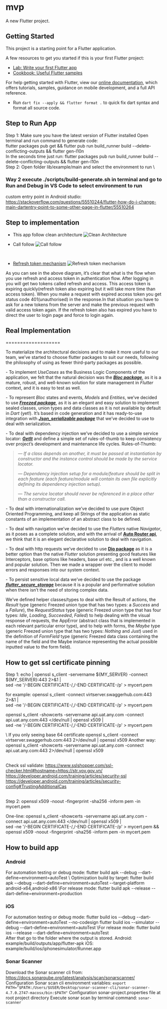 # mvp

A new Flutter project.

## Getting Started

This project is a starting point for a Flutter application.

A few resources to get you started if this is your first Flutter project:

- [Lab: Write your first Flutter app](https://flutter.dev/docs/get-started/codelab)
- [Cookbook: Useful Flutter samples](https://flutter.dev/docs/cookbook)

For help getting started with Flutter, view our
[online documentation](https://flutter.dev/docs), which offers tutorials,
samples, guidance on mobile development, and a full API reference.

- Run `dart fix --apply && flutter format .` to quick fix dart syntax and format all source code.

## Step to Run App

Step 1: Make sure you have the latest version of Flutter installed
Open terminal and run command to generate code:
\
flutter packages pub get && flutter pub run build_runner build --delete-conflicting-outputs && flutter gen-l10n
\
In the seconds time just run:
flutter packages pub run build_runner build --delete-conflicting-outputs && flutter gen-l10n
\
Step 2: Open folder lib/example/main and select the environment to run
\

### Way 2 execute ./scripts/build-generate.sh in terminal and go to Run and Debug in VS Code to select environment to run

custom entry point in Android studio: <https://stackoverflow.com/questions/55510244/flutter-how-do-i-change-main-dartentry-point-to-some-other-page-in-flutter/55510264>

## Step to implementation

- This app follow clean architecture
![Clean Architecture](https://blog.cleancoder.com/uncle-bob/images/2012-08-13-the-clean-architecture/CleanArchitecture.jpg)

- Call follow
![Call follow](https://miro.medium.com/max/1112/0*zZzajnC5VvfKiZi0.png)

&nbsp;
&nbsp;

- [Refresh token mechanism](https://krishanmadushankadev.medium.com/how-to-handle-401-unauthorised-with-dio-interceptor-flutter-60398a914406)
![Refresh token mechanism](https://is.docs.wso2.com/en/5.9.0/assets/img/using-wso2-identity-server/oauth-refresh-token-diagram.png)

As you can see in the above diagram, it’s clear that what is the flow when you use refresh and access token in authentication flow. After logging in you will get two tokens called refresh and access. This access token is expiring quickly(refresh token also expiring but it will take more time than access token). When you make a request with expired access token you get status code 401(unauthorised) in the response.In that situation you have to ask for a new tokens from the server and make the previous request with valid access token again. If the refresh token also has expired you have to direct the user to login page and force to login again.

## Real Implementation

===================

To materialize the architectural decisions and to make it more useful to our team, we’ve started to choose flutter packages to suit our needs, following the philosophy of using as fewer third-party packages as possible.

\- To implement _UseCases_ as the Business Logic Components of the application, we felt that the natural decision was the [**_Bloc package_**](https://pub.dev/packages/flutter_bloc), as it is a mature, robust, and well-known solution for state management in _Flutter_ context, and it is easy to test as well.

\- To represent _Bloc_ states and events, _Models_ and _Entities_, we’ve decided to use [**_Freezed package_**](https://pub.dev/packages/freezed), as it is an elegant and easy solution to implement sealed classes, union types and data classes as it is not available by default in _Dart_ (yet!). It’s based in code generation and it has ready-to-use integration with [**_Json\_serializable package_**](https://pub.dev/packages/json_serializable) that we’ve decided to use to deal with serialization.

\- To deal with dependency injection we’ve decided to use a simple service locator: [**_GetIt_**](https://pub.dev/packages/get_it) and define a simple set of rules-of-thumb to keep consistency over project’s development and maintenance life cycles. Rules-of-Thumb:

> _— If a class depends on another, it must be passed at instantiation by constructor and the instance control should be made by the service locator._
>
> _— Dependency injection setup for a module/feature should be split in each feature (each feature/module will contain its own file explicitly defining its dependency injection setup)._
>
> _— The service locator should never be referenced in a place other than a constructor call._

\- To deal with internationalization we’ve decided to use pure Object Oriented Programming, and keep all Strings of the application as static constants of an implementation of an abstract class to be defined.

\- To deal with navigation we’ve decided to use the _Flutters_ native _Navigator_, as it poses as a complete solution, and with the arrival of [**Auto Router api**](https://pub.dev/packages/auto_route), we think that it is an elegant declarative solution to deal with navigation.

\- To deal with http requests we’ve decided to use [**Dio package**](https://pub.dev/packages/dio) as it is a better option than the native _Flutter_ solution presenting good features like Interceptors, base options like headers, base url etc., and is a well known and popular solution. Then we made a wrapper over the client to model errors and responses into our system context.

\- To persist sensitive local data we’ve decided to use the package [**_flutter\_secure\_storage_**](https://pub.dev/packages/flutter_secure_storage) because it is a popular and performative solution when there isn’t the need of storing complex data.

We’ve defined helper classes/types to deal with the Result of actions, the _Result_ type (generic Freezed union type that has two types: a _Success_ and a _Failure_), the _RequestStatus_ type (generic Freezed union type that has four types: _Idle_, _Loading_, _Succeeded_, _Failed_) to help dealing with the visual response of requests, the AppError (abstract class that is implemented in each relevant particular error type), and to help with forms, the _Maybe_ type (generic Freezed union type that has two types: _Nothing_ and _Just_) used in the definition of _FormField_ type (generic Freezed data class containing the name of the field and the Maybe instance representing the actual possible inputted value to the form field).

## How to get ssl certificate pinning

Step 1: echo | openssl s_client -servername ${MY_SERVER} -connect ${MY_SERVER}:443 2>&1 | \
 sed -ne '/-BEGIN CERTIFICATE-/,/-END CERTIFICATE-/p' > mycert.pem

for example: openssl s_client -connect virtserver.swaggerhub.com:443 2>&1 | \
 sed -ne '/-BEGIN CERTIFICATE-/,/-END CERTIFICATE-/p' > mycert.pem

 openssl s_client -showcerts -servername api.uat.any.com -connect api.uat.any.com:443 </dev/null | openssl x509 | \
 sed -ne '/-BEGIN CERTIFICATE-/,/-END CERTIFICATE-/p' > mycert.pem

\ If you only seeing base 64 certificate
openssl s_client -connect virtserver.swaggerhub.com:443 2>/dev/null | openssl x509
Another way: openssl s_client -showcerts -servername api.uat.any.com -connect api.uat.any.com:443 2>/dev/null | openssl x509

\
Check ssl validate: <https://www.sslshopper.com/ssl-checker.html#hostname=https://str.vov.gov.vn/>
\
<https://developer.android.com/training/articles/security-ssl>
\
<https://developer.android.com/training/articles/security-config#TrustingAdditionalCas>

\
Step 2: openssl x509 -noout -fingerprint -sha256 -inform pem -in mycert.pem

One-line: openssl s_client -showcerts -servername api.uat.any.com -connect api.uat.any.com:443 </dev/null | openssl x509 | \
 sed -ne '/-BEGIN CERTIFICATE-/,/-END CERTIFICATE-/p' > mycert.pem && openssl x509 -noout -fingerprint -sha256 -inform pem -in mycert.pem

## How to build app

### Android

For automation testing or debug mode:  flutter build apk --debug --dart-define=environment=autoTest
\ Optimization build by target: flutter build apk --debug --dart-define=environment=autoTest --target-platform android-x64,android-x86
\For release mode: flutter build apk --release --dart-define=environment=production

### iOS

For automation testing or debug mode:  flutter build ios --debug --dart-define=environment=autoTest --no-codesign
flutter build ios --simulator --debug --dart-define=environment=autoTest
\For release mode: flutter build ios --release --dart-define=environment=autoTest
\
After that go to the folder where the output is stored.
Android:
example/build/outputs/app/flutter-apk
iOS:
example/build/ios/iphonesimulator/Runner.app

### Sonar Scanner

Download the Sonar scanner cli from: <https://docs.sonarqube.org/latest/analysis/scan/sonarscanner/>
Configuration Sonar scan cli environment variables: ```export PATH="$PATH:/Users/$USER/Desktop/sonar-scanner-cli/sonar-scanner-4.7.0.2747-macosx/bin:$PATH"```
Configuration sonar-project.properties file at root project directory
Execute sonar scan by terminal command: ```sonar-scanner```
